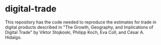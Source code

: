 # digital-trade
This repository has the code needed to reproduce the estimates for trade in digital products described in "The Growth, Geography, and Implications of Digital Trade" by Viktor Stojkoski, Philipp Koch, Eva Coll, and César A. Hidalgo.

